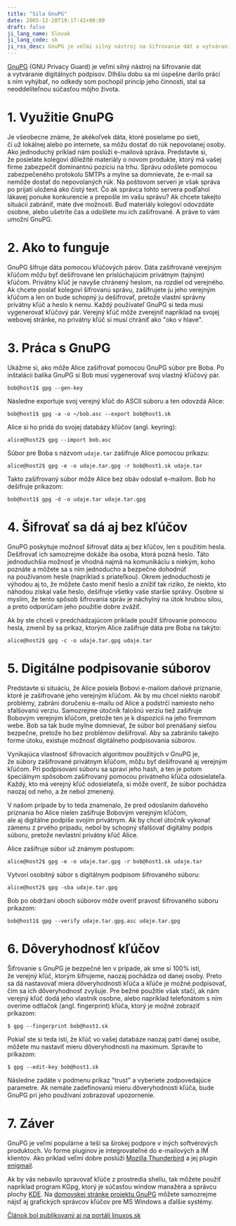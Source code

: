 ```yaml
---
title: "Sila GnuPG"
date: 2005-12-28T19:17:41+00:00
draft: false
ji_lang_name: Slovak
ji_lang_code: sk
ji_rss_desc: GnuPG je veľmi silný nástroj na šifrovanie dát a vytváranie digitálnych podpisov. Dlhšiu dobu sa mi úspešne darilo práci s ním vyhýbať, no odkedy som pochopil princíp jeho činnosti, stal sa neoddeliteľnou súčasťou môjho života.
---
```


[GnuPG][1] (GNU Privacy Guard) je veľmi silný nástroj na šifrovanie dát a vytváranie digitálnych podpisov. 
Dlhšiu dobu sa mi úspešne darilo práci s ním vyhýbať, no odkedy som pochopil princíp jeho činnosti, stal sa neoddeliteľnou súčasťou môjho života.

# 1. Využitie GnuPG

Je všeobecne známe, že akékoľvek dáta, ktoré posielame po sieti, či už lokálnej alebo po internete, sa môžu dostať do rúk nepovolanej osoby. 
Ako jednoduchý príklad nám poslúži e-mailová správa. 
Predstavte si, že posielate kolegovi dôležité materiály o novom produkte, ktorý má vašej firme zabezpečiť dominantnú pozíciu na trhu. 
Správu odošlete pomocou zabezpečeného protokolu SMTPs a mylne sa domnievate, že e-mail sa nemôže dostať do nepovolaných rúk. 
Na poštovom serveri je však správa po prijatí uložená ako čistý text. 
Čo ak správca tohto servera podľahol lákavej ponuke konkurencie a prepošle im vašu správu? 
Ak chcete takejto situácii zabrániť, máte dve možnosti. 
Buď materiály kolegovi odovzdáte osobne, alebo ušetríte čas a odošlete mu ich zašifrované. 
A práve to vám umožní GnuPG.

# 2. Ako to funguje

GnuPG šifruje dáta pomocou kľúčových párov. 
Dáta zašifrované verejným kľúčom môžu byť dešifrované len prislúchajúcim privátnym (tajným) kľúčom. 
Privátny kľúč je navyše chránený heslom, na rozdiel od verejného. 
Ak chcete poslať kolegovi šifrovanú správu, zašifrujete ju jeho verejným kľúčom a len on bude schopný ju dešifrovať, pretože vlastní správny privátny kľúč a heslo k nemu. 
Každý používateľ GnuPG si teda musí vygenerovať kľúčový pár. 
Verejný kľúč môže zverejniť napríklad na svojej webovej stránke, no privátny kľúč si musí chrániť ako "oko v hlave".

# 3. Práca s GnuPG

Ukážme si, ako môže Alice zašifrovať pomocou GnuPG súbor pre Boba. 
Po inštalácii balíka GnuPG si Bob musí vygenerovať svoj vlastný kľúčový pár.

```
bob@host1$ gpg --gen-key
```

Následne exportuje svoj verejný kľúč do ASCII súboru a ten odovzdá Alice:

```
bob@host1$ gpg -a -o ~/bob.asc --export bob@host1.sk
```

Alice si ho pridá do svojej databázy kľúčov (angl. keyring):

```
alice@host2$ gpg --import bob.asc
```

Súbor pre Boba s názvom `udaje.tar` zašifruje Alice pomocou príkazu:

```
alice@host2$ gpg -e -o udaje.tar.gpg -r bob@host1.sk udaje.tar
```

Takto zašifrovaný súbor môže Alice bez obáv odoslať e-mailom. 
Bob ho dešifruje príkazom:

```
bob@host1$ gpg -d -o udaje.tar udaje.tar.gpg
```

# 4. Šifrovať sa dá aj bez kľúčov

GnuPG poskytuje možnosť šifrovať dáta aj bez kľúčov, len s použitím hesla. 
Dešifrovať ich samozrejme dokáže iba osoba, ktorá pozná heslo. 
Táto jednoduchšia možnosť je vhodná najmä na komunikáciu s niekým, koho poznáte a môžete sa s ním jednoducho a bezpečne dohodnúť na používanom hesle (napríklad s priateľkou). 
Okrem jednoduchosti je výhodou aj to, že môžete často meniť heslo a znížiť tak riziko, že niekto, kto náhodou získal vaše heslo, dešifruje všetky vaše staršie správy. 
Osobne si myslím, že tento spôsob šifrovania správ je náchylný na útok hrubou silou, a preto odporúčam jeho použitie dobre zvážiť.

Ak by ste chceli v predchádzajúcom príklade použiť šifrovanie pomocou hesla, zmenil by sa príkaz, ktorým Alice zašifruje dáta pre Boba na takýto:

```
alice@host2$ gpg -c -o udaje.tar.gpg udaje.tar
```

# 5. Digitálne podpisovanie súborov

Predstavte si situáciu, že Alice posiela Bobovi e-mailom daňové priznanie, ktoré je zašifrované jeho verejným kľúčom. 
Ak by mu chcel niekto narobiť problémy, zabráni doručeniu e-mailu od Alice a podstrčí namiesto neho sfalšovanú verziu. 
Samozrejme útočník falošnú verziu tiež zašifruje Bobovým verejným kľúčom, pretože ten je k dispozícii na jeho firemnom webe. 
Bob sa tak bude mylne domnievať, že súbor bol prenášaný sieťou bezpečne, pretože ho bez problémov dešifroval. 
Aby sa zabránilo takejto forme útoku, existuje možnosť digitálneho podpisovania súborov.

Vynikajúca vlastnosť šifrovacích algoritmov použitých v GnuPG je, že súbory zašifrované privátnym kľúčom, môžu byť dešifrované aj verejným kľúčom. 
Pri podpisovaní súboru sa spraví jeho hash, a ten je potom špeciálnym spôsobom zašifrovaný pomocou privátneho kľúča odosielateľa. 
Každý, kto má verejný kľúč odosielateľa, si môže overiť, že súbor pochádza naozaj od neho, a že nebol zmenený.

V našom prípade by to teda znamenalo, že pred odoslaním daňového priznania ho Alice nielen zašifruje Bobovým verejným kľúčom, ale aj digitálne podpíše svojím privátnym. 
Ak by chcel útočník vykonať zámenu z prvého prípadu, nebol by schopný sfalšovať digitálny podpis súboru, pretože nevlastní privátny kľúč Alice.

Alice zašifruje súbor už známym postupom:

```
alice@host2$ gpg -e -o udaje.tar.gpg -r bob@host1.sk udaje.tar
```

Vytvorí osobitný súbor s digitálnym podpisom šifrovaného súboru:

```
alice@host2$ gpg -sba udaje.tar.gpg
```

Bob po obdržaní oboch súborov môže overiť pravosť šifrovaného súboru príkazom:

```
bob@host1$ gpg --verify udaje.tar.gpg.asc udaje.tar.gpg
```

# 6. Dôveryhodnosť kľúčov

Šifrovanie s GnuPG je bezpečné len v prípade, ak sme si 100% istí, že verejný kľúč, ktorým šifrujeme, naozaj pochádza od danej osoby. 
Preto sa dá nastavovať miera dôveryhodnosti kľúča a kľúče je možné podpisovať, čím sa ich dôveryhodnosť zvyšuje. 
Pre bežné použitie však stačí, ak nám verejný kľúč dodá jeho vlastník osobne, alebo napríklad telefonátom s ním overíme odtlačok (angl. fingerprint) kľúča, ktorý je možné zobraziť príkazom:

```
$ gpg --fingerprint bob@host1.sk
```

Pokiaľ ste si teda istí, že kľúč vo vašej databáze naozaj patrí danej osobe, môžete mu nastaviť mieru dôveryhodnosti na maximum. 
Spravíte to príkazom:

```
$ gpg --edit-key bob@host1.sk
```

Následne zadáte v podmenu príkaz "trust" a vyberiete zodpovedajúce parametre. 
Ak nemáte zadefinovanú mieru dôveryhodnosti kľúča, bude GnuPG pri jeho používaní zobrazovať upozornenie.

# 7. Záver

GnuPG je veľmi populárne a teší sa širokej podpore v iných softvérových produktoch. 
Vo forme pluginov je integrovateľné do e-mailových a IM klientov. 
Ako príklad veľmi dobre poslúži [Mozilla Thunderbird][2] a jej plugin [enigmail][3].

Ak by vás nebavilo spravovať kľúče z prostredia shellu, tak môžete použiť napríklad program KGpg, ktorý je súčasťou window manažéra a správcu plochy [KDE][4]. 
Na [domovskej stránke projektu GnuPG][5] môžete samozrejme nájsť aj grafických správcov kľúčov pre MS Windows a ďalšie systémy.

[Článok bol publikovaný aj na portáli linuxos.sk][6]


[1]: https://www.gnupg.org/
[2]: https://www.mozilla.com/thunderbird/
[3]: https://www.enigmail.net
[4]: https://www.kde.org
[5]: https://www.gnupg.org/
[6]: https://linuxos.sk/clanok/sila-gnupg/